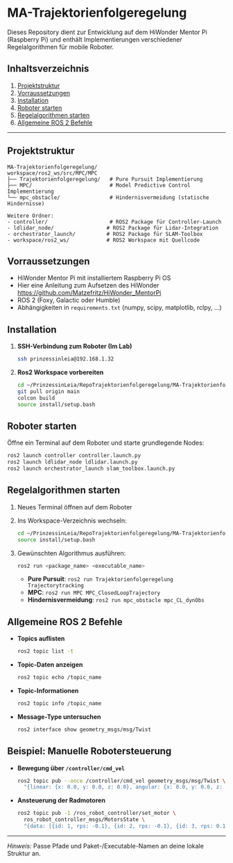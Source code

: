 # MA-Trajektorienfolgeregelung

Dieses Repository dient zur Entwicklung auf dem HiWonder Mentor Pi (Raspberry Pi)
und enthält Implementierungen verschiedener Regelalgorithmen für mobile Roboter.

## Inhaltsverzeichnis

1. [Projektstruktur](#projektstruktur)
2. [Vorraussetzungen](#vorraussetzungen)
3. [Installation](#installation)
4. [Roboter starten](#roboter-starten)
5. [Regelalgorithmen starten](#regelalgorithmen-starten)
6. [Allgemeine ROS 2 Befehle](#allgemeine-ros-2-befehle)

---

## Projektstruktur

```
MA-Trajektorienfolgeregelung/
workspace/ros2_ws/src/MPC/MPC
├── Trajektorienfolgeregelung/   # Pure Pursuit Implementierung
├── MPC/                         # Model Predictive Control Implementierung
└── mpc_obstacle/                # Hindernisvermeidung (statische Hindernisse)

Weitere Ordner:
- controller/                    # ROS2 Package für Controller-Launch
- ldlidar_node/                 # ROS2 Package für Lidar-Integration
- orchestrator_launch/          # ROS2 Package für SLAM-Toolbox
- workspace/ros2_ws/            # ROS2 Workspace mit Quellcode
```

## Vorraussetzungen

* HiWonder Mentor Pi mit installiertem Raspberry Pi OS
* Hier eine Anleitung zum Aufsetzen des HiWonder https://github.com/Matzefritz/HiWonder_MentorPi
* ROS 2 (Foxy, Galactic oder Humble)
* Abhängigkeiten in `requirements.txt` (numpy, scipy, matplotlib, rclpy, ...)

## Installation

1. **SSH-Verbindung zum Roboter (Im Lab)**

   ```bash
   ssh prinzessinleia@192.168.1.32
   ```
2. **Ros2 Workspace vorbereiten**

   ```bash
   cd ~/PrinzessinLeia/RepoTrajektorienfolgeregelung/MA-Trajektorienfolgeregelung/workspace/ros2_ws
   git pull origin main
   colcon build
   source install/setup.bash
   ```

## Roboter starten

Öffne ein Terminal auf dem Roboter und starte grundlegende Nodes:

```bash
ros2 launch controller controller.launch.py
ros2 launch ldlidar_node ldlidar.launch.py
ros2 launch orchestrator_launch slam_toolbox.launch.py
```

## Regelalgorithmen starten

1. Neues Terminal öffnen auf dem Roboter
2. Ins Workspace-Verzeichnis wechseln:

   ```bash
   cd ~/PrinzessinLeia/RepoTrajektorienfolgeregelung/MA-Trajektorienfolgeregelung/workspace/ros2_ws
   source install/setup.bash
   ```
3. Gewünschten Algorithmus ausführen:

   ```bash
   ros2 run <package_name> <executable_name>
   ```

   * **Pure Pursuit**:  `ros2 run Trajektorienfolgeregelung Trajectorytracking`
   * **MPC**:           `ros2 run MPC MPC_ClosedLoopTrajectory`
   * **Hindernisvermeidung**:  `ros2 run mpc_obstacle mpc_CL_dynObs`

## Allgemeine ROS 2 Befehle

* **Topics auflisten**

  ```bash
  ros2 topic list -t
  ```
* **Topic-Daten anzeigen**

  ```bash
  ros2 topic echo /topic_name
  ```
* **Topic-Informationen**

  ```bash
  ros2 topic info /topic_name
  ```
* **Message-Type untersuchen**

  ```bash
  ros2 interface show geometry_msgs/msg/Twist
  ```

## Beispiel: Manuelle Robotersteuerung

* **Bewegung über `/controller/cmd_vel`**

  ```bash
  ros2 topic pub --once /controller/cmd_vel geometry_msgs/msg/Twist \
    "{linear: {x: 0.0, y: 0.0, z: 0.0}, angular: {x: 0.0, y: 0.0, z: 0.0}}"
  ```
* **Ansteuerung der Radmotoren**

  ```bash
  ros2 topic pub -1 /ros_robot_controller/set_motor \
    ros_robot_controller_msgs/MotorsState \
    "{data: [{id: 1, rps: -0.1}, {id: 2, rps: -0.1}, {id: 3, rps: 0.1}, {id: 4, rps: 0.1}]}"
  ```

---

*Hinweis:* Passe Pfade und Paket-/Executable-Namen an deine lokale Struktur an.
